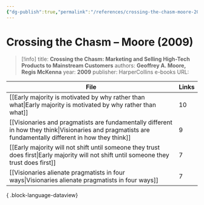 ```yaml
---
{"dg-publish":true,"permalink":"/references/crossing-the-chasm-moore-2009/"}
---
```



# Crossing the Chasm – Moore (2009)

> [!info]
> title: **Crossing the Chasm: Marketing and Selling High-Tech Products to Mainstream Customers**
> authors: **Geoffrey A. Moore, Regis McKenna**
> year: **2009**
> publisher: HarperCollins e-books
> URL: 



| File                                                                                                                                                        | Links |
| ----------------------------------------------------------------------------------------------------------------------------------------------------------- | ----- |
| [[Early majority is motivated by why rather than what\|Early majority is motivated by why rather than what]]                                             | 10    |
| [[Visionaries and pragmatists are fundamentally different in how they think\|Visionaries and pragmatists are fundamentally different in how they think]] | 9     |
| [[Early majority will not shift until someone they trust does first\|Early majority will not shift until someone they trust does first]]                 | 7     |
| [[Visionaries alienate pragmatists in four ways\|Visionaries alienate pragmatists in four ways]]                                                         | 7     |

{ .block-language-dataview}